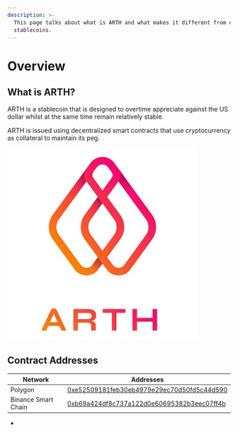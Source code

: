 ```yaml
---
description: >-
  This page talks about what is ARTH and what makes it different from other
  stablecoins.
---
```


# Overview

## What is ARTH?

ARTH is a stablecoin that is designed to overtime appreciate against the US dollar whilst at the same time remain relatively stable.

ARTH is issued using decentralized smart contracts that use cryptocurrency as collateral to maintain its peg.

![ARTH. Purchase. Power. ](<.gitbook/assets/mahadao-asset-10 (2).jpg>)

## Contract Addresses

| Network             | Addresses                                                                                                               |
| ------------------- | ----------------------------------------------------------------------------------------------------------------------- |
| Polygon             | ​[0xe52509181feb30eb4979e29ec70d50fd5c44d590](https://polygonscan.com/token/0xe52509181feb30eb4979e29ec70d50fd5c44d590) |
| Binance Smart Chain | ​[0xb69a424df8c737a122d0e60695382b3eec07ff4b](https://bscscan.com/token/0xb69a424df8c737a122d0e60695382b3eec07ff4b)     |

*

